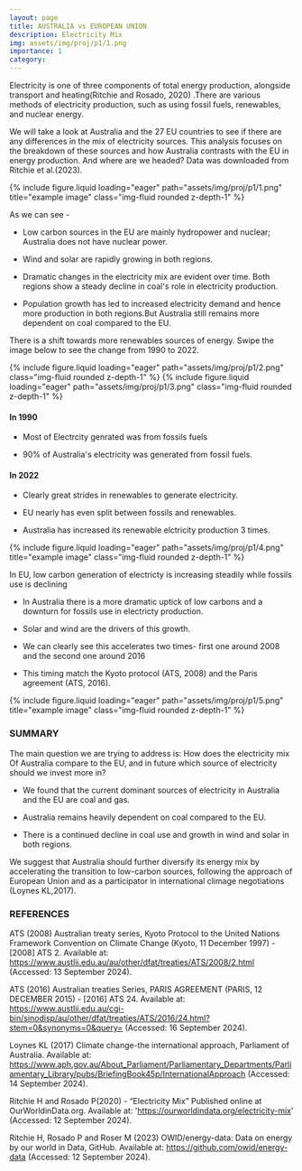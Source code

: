 ```yaml
---
layout: page
title: AUSTRALIA vs EUROPEAN UNION
description: Electricity Mix
img: assets/img/proj/p1/1.png
importance: 1
category:
---
```


Electricity is one of three components of total energy production, alongside transport and heating(Ritchie and Rosado, 2020) .There are various methods of electricity production, such as using fossil fuels, renewables, and nuclear energy.

We will take a look at Australia and the 27 EU countries to see if there are any differences in the mix of electricity sources. This analysis focuses on the breakdown of these sources and how Australia contrasts with the EU in energy production. And where are we headed? Data was downloaded from Ritchie et al.(2023).

<div class="row">
    <div class="col-sm mt-3 mt-md-0">
        {% include figure.liquid loading="eager" path="assets/img/proj/p1/1.png" title="example image" class="img-fluid rounded z-depth-1" %}
    </div>
</div>

As we can see -
- Low carbon sources in the EU are mainly hydropower and nuclear; Australia does not have nuclear power.

- Wind and solar are rapidly growing in both regions.

- Dramatic changes in the electricity mix are evident over time. Both regions show a steady decline in coal's role in electricity production.

- Population growth has led to increased electricity demand and hence more production in both regions.But Australia still remains more dependent on coal compared to the EU.

There is a shift towards more renewables sources of energy. Swipe the image below to see the change from 1990 to 2022.

<swiper-container keyboard="true" navigation="true" pagination="true" pagination-clickable="true" pagination-dynamic-bullets="true" rewind="true">
  <swiper-slide>{% include figure.liquid loading="eager" path="assets/img/proj/p1/2.png" class="img-fluid rounded z-depth-1" %}</swiper-slide>
  <swiper-slide>{% include figure.liquid loading="eager" path="assets/img/proj/p1/3.png" class="img-fluid rounded z-depth-1" %}</swiper-slide>
</swiper-container>

 #### In 1990

- Most of Electrcity genrated was from fossils fuels

- 90% of Australia's electricity was generated from fossil fuels.

#### In 2022

- Clearly great strides in renewables to generate electricity.

- EU nearly has even split between fossils and renewables.

- Australia has increased its renewable elctricity production 3 times.

<div class="row">
    <div class="col-sm mt-3 mt-md-0">
        {% include figure.liquid loading="eager" path="assets/img/proj/p1/4.png" title="example image" class="img-fluid rounded z-depth-1" %}
    </div>
</div>

In EU, low carbon  generation of electricty is increasing steadily while fossils use is declining

- In Australia there is a more dramatic uptick of low carbons and a downturn for fossils use in electricty production.

- Solar and wind are the drivers of this growth.
 
- We can clearly see this accelerates two times- first one around 2008 and the second one around 2016

- This timing match the Kyoto protocol (ATS, 2008)  and the Paris agreement (ATS, 2016).

<div class="row">
    <div class="col-sm mt-3 mt-md-0">
        {% include figure.liquid loading="eager" path="assets/img/proj/p1/5.png" title="example image" class="img-fluid rounded z-depth-1" %}
    </div>
</div>

### SUMMARY

The main question we are trying to address is: How does the electricity mix Of Australia compare to the EU, and in future which source of electricity should we invest more in?

- We found that  the current dominant sources of electricity in Australia and the EU are coal and gas.

- Australia remains heavily dependent on coal compared to the EU.

- There is a continued decline in coal use and growth in wind and solar in both regions. 

We suggest that Australia should further diversify its energy mix by accelerating the transition to low-carbon sources, following the approach of European Union and as a participator in international climage negotiations (Loynes KL,2017). 

### REFERENCES


ATS (2008) Australian treaty series, Kyoto Protocol to the United Nations Framework Convention on Climate Change (Kyoto, 11 December 1997) - [2008] ATS 2. Available at: https://www.austlii.edu.au/au/other/dfat/treaties/ATS/2008/2.html (Accessed: 13 September 2024).

ATS (2016) Australian treaties Series, PARIS AGREEMENT (PARIS, 12 DECEMBER 2015) - [2016] ATS 24. Available at: https://www.austlii.edu.au/cgi-bin/sinodisp/au/other/dfat/treaties/ATS/2016/24.html?stem=0&synonyms=0&query= (Accessed: 16 September 2024).

 Loynes KL (2017) Climate change-the international approach, Parliament of Australia. Available at: https://www.aph.gov.au/About_Parliament/Parliamentary_Departments/Parliamentary_Library/pubs/BriefingBook45p/InternationalApproach (Accessed: 14 September 2024).

Ritchie H and Rosado P(2020) - “Electricity Mix” Published online at OurWorldinData.org. Available at: 'https://ourworldindata.org/electricity-mix' (Accessed: 12 September 2024). 

Ritchie H, Rosado P and Roser M (2023) OWID/energy-data: Data on energy by our world in Data, GitHub. Available at: https://github.com/owid/energy-data (Accessed: 12 September 2024).

